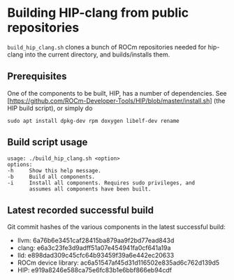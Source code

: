 # Building HIP-clang from public repositories

`build_hip_clang.sh` clones a bunch of ROCm repositories needed for
hip-clang into the current directory, and builds/installs them.

## Prerequisites

One of the components to be built, HIP, has a number of dependencies. See
[https://github.com/ROCm-Developer-Tools/HIP/blob/master/install.sh]
(the HIP build script), or simply do
```
sudo apt install dpkg-dev rpm doxygen libelf-dev rename
```

## Build script usage

```
usage: ./build_hip_clang.sh <option>
options:
-h     Show this help message.
-b     Build all components.
-i     Install all components. Requires sudo privileges, and
       assumes all components have been built.
```

## Latest recorded successful build

Git commit hashes of the various components in the latest successful build:
* llvm: 6a76b6e3451caf28415ba879aa9f2bd77ead843d
* clang: e6a3c23fe3d9adff51a07e454941fa0cf641a19a
* lld: e898dad309c45cfc64b93459f39a6e442ec20633
* ROCm device library: ac6a51547af45d31d116502e835ad6c762d139d5
* HIP: e919a8246e588ca75e6fc83b1e6bbf866eb94cdf

